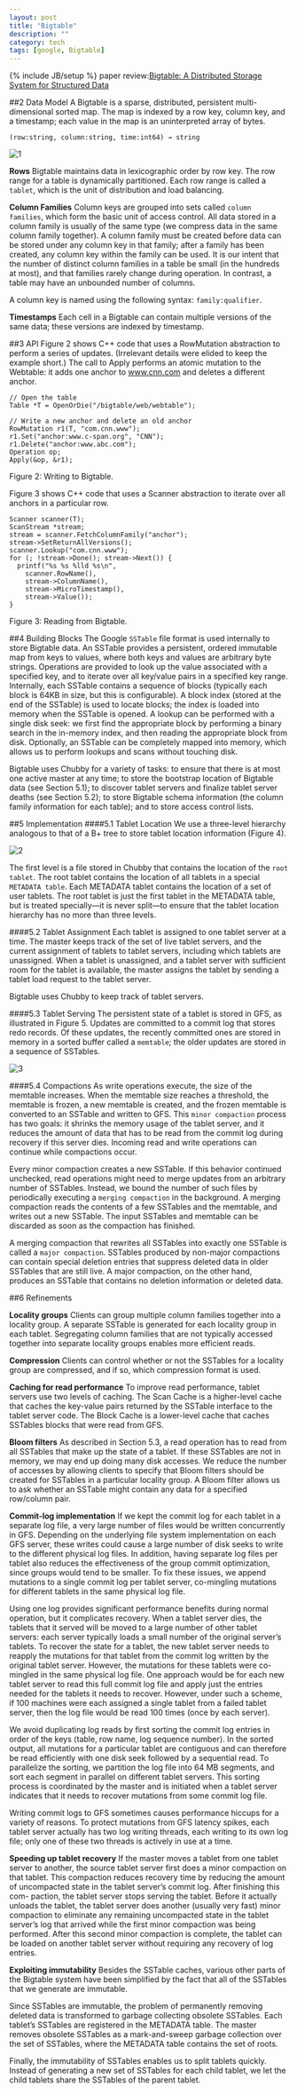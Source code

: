 ```yaml
---
layout: post
title: "Bigtable"
description: ""
category: tech
tags: [google, Bigtable]
---
```

{% include JB/setup %}
paper review:[Bigtable: A Distributed Storage System for Structured Data](http://static.googleusercontent.com/external_content/untrusted_dlcp/research.google.com/zh-CN//archive/bigtable-osdi06.pdf)

<!--break-->
##2 Data Model
A Bigtable is a sparse, distributed, persistent multi-dimensional sorted map. The map is indexed by a row key, column key, and a timestamp; each value in the map is an uninterpreted array of bytes.

    (row:string, column:string, time:int64) → string

![1](/assets/2013-03-10-bigtable/1.png)

**Rows** Bigtable maintains data in lexicographic order by row key. The row range for a table is dynamically partitioned. Each row range is called a `tablet`, which is the unit of distribution and load balancing.

**Column Families** Column keys are grouped into sets called `column families`, which form the basic unit of access control. All data stored in a column family is usually of the same type (we compress data in the same column family together). A column family must be created before data can be stored under any column key in that family; after a family has been created, any column key within the family can be used. It is our intent that the number of distinct column families in a table be small (in the hundreds at most), and that families rarely change during operation. In contrast, a table may have an unbounded number of columns.

A column key is named using the following syntax: `family:qualifier`.

**Timestamps** Each cell in a Bigtable can contain multiple versions of the same data; these versions are indexed by timestamp.

##3 API
Figure 2 shows C++ code that uses a RowMutation abstraction to perform a series of updates. (Irrelevant details were elided to keep the example short.) The call to Apply performs an atomic mutation to the Webtable: it adds one anchor to www.cnn.com and deletes a different anchor.

    // Open the table
    Table *T = OpenOrDie("/bigtable/web/webtable");
    
    // Write a new anchor and delete an old anchor
    RowMutation r1(T, "com.cnn.www");
    r1.Set("anchor:www.c-span.org", "CNN");
    r1.Delete("anchor:www.abc.com");
    Operation op;
    Apply(&op, &r1);

Figure 2: Writing to Bigtable.

Figure 3 shows C++ code that uses a Scanner abstraction to iterate over all anchors in a particular row.

    Scanner scanner(T);
    ScanStream *stream;
    stream = scanner.FetchColumnFamily("anchor");
    stream->SetReturnAllVersions();
    scanner.Lookup("com.cnn.www");
    for (; !stream->Done(); stream->Next()) {
      printf("%s %s %lld %s\n",
        scanner.RowName(),
        stream->ColumnName(),
        stream->MicroTimestamp(),
        stream->Value());
    }

Figure 3: Reading from Bigtable.

##4 Building Blocks
The Google `SSTable` file format is used internally to store Bigtable data. An SSTable provides a persistent, ordered immutable map from keys to values, where both keys and values are arbitrary byte strings. Operations are provided to look up the value associated with a specified key, and to iterate over all key/value pairs in a specified key range. Internally, each SSTable contains a sequence of blocks (typically each block is 64KB in size, but this is configurable). A block index (stored at the end of the SSTable) is used to locate blocks; the index is loaded into memory when the SSTable is opened. A lookup can be performed with a single disk seek: we first find the appropriate block by performing a binary search in the in-memory index, and then reading the appropriate block from disk. Optionally, an SSTable can be completely mapped into memory, which allows us to perform lookups and scans without touching disk.

Bigtable uses Chubby for a variety of tasks: to ensure that there is at most one active master at any time; to store the bootstrap location of Bigtable data (see Section 5.1); to discover tablet servers and finalize tablet server deaths (see Section 5.2); to store Bigtable schema information (the column family information for each table); and to store access control lists. 

##5 Implementation
####5.1 Tablet Location
We use a three-level hierarchy analogous to that of a B+ tree to store tablet location information (Figure 4).

![2](/assets/2013-03-10-bigtable/2.png)

The first level is a file stored in Chubby that contains the location of the `root tablet`. The root tablet contains the location of all tablets in a special `METADATA table`. Each METADATA tablet contains the location of a set of user tablets. The root tablet is just the first tablet in the METADATA table, but is treated specially—it is never split—to ensure that the tablet location hierarchy has no more than three levels.

####5.2 Tablet Assignment
Each tablet is assigned to one tablet server at a time. The master keeps track of the set of live tablet servers, and the current assignment of tablets to tablet servers, including which tablets are unassigned. When a tablet is unassigned, and a tablet server with sufficient room for the tablet is available, the master assigns the tablet by sending a tablet load request to the tablet server.

Bigtable uses Chubby to keep track of tablet servers.

####5.3 Tablet Serving
The persistent state of a tablet is stored in GFS, as illustrated in Figure 5. Updates are committed to a commit log that stores redo records. Of these updates, the recently committed ones are stored in memory in a sorted buffer called a `memtable`; the older updates are stored in a sequence of SSTables.

![3](/assets/2013-03-10-bigtable/3.png)

####5.4 Compactions
As write operations execute, the size of the memtable increases. When the memtable size reaches a threshold, the memtable is frozen, a new memtable is created, and the frozen memtable is converted to an SSTable and written to GFS. This `minor compaction` process has two goals: it shrinks the memory usage of the tablet server, and it reduces the amount of data that has to be read from the commit log during recovery if this server dies. Incoming read and write operations can continue while compactions occur.

Every minor compaction creates a new SSTable. If this behavior continued unchecked, read operations might need to merge updates from an arbitrary number of SSTables. Instead, we bound the number of such files by periodically executing a `merging compaction` in the background. A merging compaction reads the contents of a few SSTables and the memtable, and writes out a new SSTable. The input SSTables and memtable can be discarded as soon as the compaction has finished.

A merging compaction that rewrites all SSTables into exactly one SSTable is called a `major compaction`. SSTables produced by non-major compactions can contain special deletion entries that suppress deleted data in older SSTables that are still live. A major compaction, on the other hand, produces an SSTable that contains no deletion information or deleted data.

##6 Refinements

**Locality groups**
Clients can group multiple column families together into a locality group. A separate SSTable is generated for each locality group in each tablet. Segregating column families that are not typically accessed together into separate locality groups enables more efficient reads.

**Compression**
Clients can control whether or not the SSTables for a locality group are compressed, and if so, which compression format is used.

**Caching for read performance**
To improve read performance, tablet servers use two levels of caching. The Scan Cache is a higher-level cache that caches the key-value pairs returned by the SSTable interface to the tablet server code. The Block Cache is a lower-level cache that caches SSTables blocks that were read from GFS. 

**Bloom filters**
As described in Section 5.3, a read operation has to read from all SSTables that make up the state of a tablet. If these SSTables are not in memory, we may end up doing many disk accesses. We reduce the number of accesses by allowing clients to specify that Bloom filters should be created for SSTables in a particular locality group. A Bloom filter allows us to ask whether an SSTable might contain any data for a specified row/column pair.

**Commit-log implementation**
If we kept the commit log for each tablet in a separate log file, a very large number of files would be written concurrently in GFS. Depending on the underlying file system implementation on each GFS server, these writes could cause a large number of disk seeks to write to the different physical log files. In addition, having separate log files per tablet also reduces the effectiveness of the group commit optimization, since groups would tend to be smaller. To fix these issues, we append mutations to a single commit log per tablet server, co-mingling mutations for different tablets in the same physical log file.

Using one log provides significant performance benefits during normal operation, but it complicates recovery. When a tablet server dies, the tablets that it served will be moved to a large number of other tablet servers: each server typically loads a small number of the original server’s tablets. To recover the state for a tablet, the new tablet server needs to reapply the mutations for that tablet from the commit log written by the original tablet server. However, the mutations for these tablets were co-mingled in the same physical log file. One approach would be for each new tablet server to read this full commit log file and apply just the entries needed for the tablets it needs to recover. However, under such a scheme, if 100 machines were each assigned a single tablet from a failed tablet server, then the log file would be read 100 times (once by each server).

We avoid duplicating log reads by first sorting the commit log entries in order of the keys ⟨table, row name, log sequence number⟩. In the sorted output, all mutations for a particular tablet are contiguous and can therefore be read efficiently with one disk seek followed by a sequential read. To parallelize the sorting, we partition the log file into 64 MB segments, and sort each segment in parallel on different tablet servers. This sorting process is coordinated by the master and is initiated when a tablet server indicates that it needs to recover mutations from some commit log file.

Writing commit logs to GFS sometimes causes performance hiccups for a variety of reasons. To protect mutations from GFS latency spikes, each tablet server actually has two log writing threads, each writing to its own log file; only one of these two threads is actively in use at a time.

**Speeding up tablet recovery**
If the master moves a tablet from one tablet server to another, the source tablet server first does a minor compaction on that tablet. This compaction reduces recovery time by reducing the amount of uncompacted state in the tablet server’s commit log. After finishing this com- paction, the tablet server stops serving the tablet. Before it actually unloads the tablet, the tablet server does another (usually very fast) minor compaction to eliminate any remaining uncompacted state in the tablet server’s log that arrived while the first minor compaction was being performed. After this second minor compaction is complete, the tablet can be loaded on another tablet server without requiring any recovery of log entries.

**Exploiting immutability**
Besides the SSTable caches, various other parts of the Bigtable system have been simplified by the fact that all of the SSTables that we generate are immutable.

Since SSTables are immutable, the problem of permanently removing deleted data is transformed to garbage collecting obsolete SSTables. Each tablet’s SSTables are registered in the METADATA table. The master removes obsolete SSTables as a mark-and-sweep garbage collection over the set of SSTables, where the METADATA table contains the set of roots.

Finally, the immutability of SSTables enables us to split tablets quickly. Instead of generating a new set of SSTables for each child tablet, we let the child tablets share the SSTables of the parent tablet.